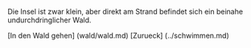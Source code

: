 Die Insel ist zwar klein, aber direkt am Strand befindet sich ein beinahe undurchdringlicher Wald.

[In den Wald gehen] (wald/wald.md)
[Zurueck] (../schwimmen.md)
